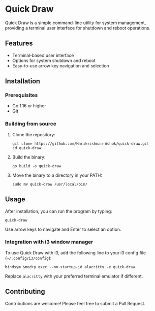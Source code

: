 # Quick Draw

Quick Draw is a simple command-line utility for system management, providing a terminal user interface for shutdown and reboot operations.

## Features

- Terminal-based user interface
- Options for system shutdown and reboot
- Easy-to-use arrow key navigation and selection

## Installation

### Prerequisites

- Go 1.16 or higher
- Git

### Building from source

1. Clone the repository:
   ```
   git clone https://github.com/Harikrishnan-Ashok/quick-draw.git
   cd quick-draw
   ```

2. Build the binary:
   ```
   go build -o quick-draw
   ```

3. Move the binary to a directory in your PATH:
   ```
   sudo mv quick-draw /usr/local/bin/
   ```

## Usage

After installation, you can run the program by typing:

```
quick-draw
```

Use arrow keys to navigate and Enter to select an option.

### Integration with i3 window manager

To use Quick Draw with i3, add the following line to your i3 config file (`~/.config/i3/config`):

```
bindsym $mod+p exec --no-startup-id alacritty -e quick-draw
```

Replace `alacritty` with your preferred terminal emulator if different.


## Contributing

Contributions are welcome! Please feel free to submit a Pull Request.
